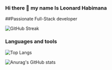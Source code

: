### Hi there 👋 my name Is Leonard Habimana
##Passionate Full-Stack developer

![GitHub Streak](https://github-readme-streak-stats.herokuapp.com/?user=leonardhamana&show_icons=true&theme=blue-green)


### Languages and tools
![Top Langs](https://github-readme-stats.vercel.app/api/top-langs/?username=leonardhamana&size_weight=0.5&count_weight=0.5)

![Anurag's GitHub stats](https://github-readme-stats.vercel.app/api?username=leonardhamana&show_icons=true&theme=radical)
